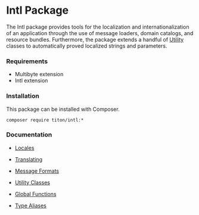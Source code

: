 # Intl Package #

The Intl package provides tools for the localization and internationalization of an application through the use of message loaders, domain catalogs, and resource bundles. Furthermore, the package extends a handful of [Utility](../utility/index.md) classes to automatically proved localized strings and parameters.

### Requirements ###

* Multibyte extension
* Intl extension

### Installation ###

This package can be installed with Composer.

```shell
composer require titon/intl:*
```

### Documentation ###

* [Locales](locales.md)
* [Translating](translating.md)
* [Message Formats](messages.md)
* [Utility Classes](utility.md)

* [Global Functions](functions.md)
* [Type Aliases](types.md)
